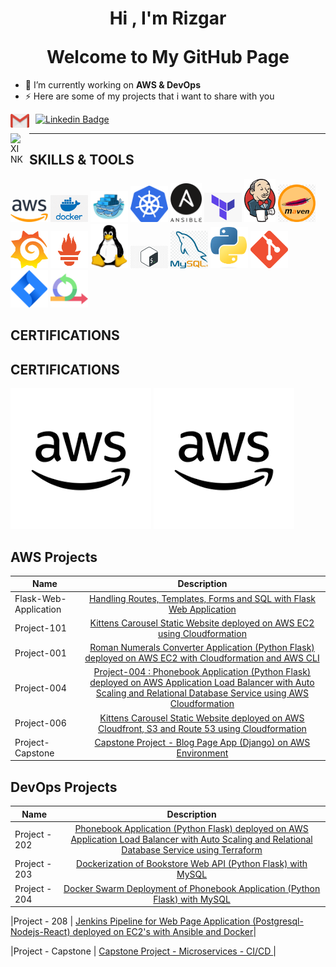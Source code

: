 <h1 align="center">Hi , I'm <a>Rizgar</a> <br></p> Welcome to My GitHub Page</h1>

- 🔭 I’m currently working on **AWS & DevOps**
- ⚡ Here are some of my projects that i want to share with you

[<img align="left" alt="MAIL" width="30px" src="./images/Gmail.svg.png" style="padding-right:10px;" />](mailto:kapazanrizgar@gmail.com)

[![Linkedin Badge](https://img.shields.io/badge/-Linkedin-757575?style=flat-quare&labelColor=757575&logo=Linkedin&logoColor=white&link=link)](www.linkedin.com/in/rizgar-kapazan/)

[<img align="left" alt="XINK" width="20px" src="https://cdn.worldvectorlogo.com/logos/xing-icon.svg" style="padding-right:10px;" />](https://www.xing.com/profile/Rizgar_Kapazan/)

<hr>

## SKILLS & TOOLS
<img src="./images/aws.png" alt="Aws" style="width:60px;"/> <img src="./images/docker.png" alt="Docker" style="width:60px;"/> <img src="./images/dockerswarm.png" alt="Docker" style="width:60px;"/> <img src="./images/kubernetes.png" alt="Kubernetes" style="width:60px;"/> <img src="./images/ansible.png" alt="Ansible" style="width:50px;"/> <img src="./images/terraform.png" alt="Terraform" style="width:60px;"/> <img src="./images/jenkins.png" alt="Jenkins" style="width:50px;"/> <img src="./images/maven.png" alt="Aws" style="width:60px;"/> <img src="./images/grafana.png" alt="Aws" style="width:60px;"/> <img src="./images/prometheus.png" alt="Aws" style="width:60px;"/> <img src="./images/linux.png" alt="Linux" style="width:60px;"/> <img src="./images/bash.jpg" alt="Bash" style="width:60px;"/> <img src="./images/mysql.png" alt="Sql" style="width:60px;"/> <img src="./images/Python.png" alt="Python" style="width:60px;"/> <img src="./images/git.png" alt="Git" style="width:60px;"/> <img src="./images/jira.png" alt="Jira" style="width:60px;"/> <img src="./images/agile.png" alt="java" style="width:60px;"/>

## CERTIFICATIONS



## CERTIFICATIONS


<a href="https://www.credly.com/badges/bb1aa8ff-11a0-46f6-9aa8-dfa6fac016c6" target="_blank">![AWS](./images/aws-2.png)</a>
<a href="https://www.credly.com/badges/fc238c26-d689-4f0d-8b7b-b26508ed6e9b" target="_blank">![AWS](./images/aws-2.png)</a>


</a>

## AWS Projects
|  Name                  |                                                    Description                                                                       |
| ----------------------- | :---------------------------------------------------------------------------------------------------------------------------------------: |
| Flask-Web-Application       |[Handling Routes, Templates, Forms and SQL with Flask Web Application](https://github.com/kapazan/AWS_Projects/tree/main/Flask)|
|Project-101   |[Kittens Carousel Static Website deployed on AWS EC2 using Cloudformation](https://github.com/kapazan/AWS_Projects/tree/main/Project-101-CloudFormation-kittens-carousel-static-website-ec2)| 
|Project-001     | [Roman Numerals Converter Application (Python Flask) deployed on AWS EC2 with Cloudformation and AWS CLI](https://github.com/kapazan/AWS_Projects/tree/main/Project-001-Roman-Numerals-Converter)|
|Project-004   | [Project-004 : Phonebook Application (Python Flask) deployed on AWS Application Load Balancer with Auto Scaling and Relational Database Service using AWS Cloudformation](https://github.com/kapazan/AWS_Projects/tree/main/Project-004-Phonebook-Application)|
|Project-006     | [Kittens Carousel Static Website deployed on AWS Cloudfront, S3 and Route 53 using Cloudformation](https://github.com/kapazan/AWS_Projects/tree/main/Project-006-kittens-carousel-static-web-s3-cf)|
|Project-Capstone  | [Capstone Project - Blog Page App (Django) on AWS Environment](https://github.com/kapazan/AWS_Projects/tree/main/Project-503-Capstone-Project-Blog-Page-App-(Django)-on-AWS-Environment)|

## DevOps Projects
|  Name                  |                                                    Description                                                                       |
| ----------------------- | :---------------------------------------------------------------------------------------------------------------------------------------: |
|Project - 202              | [Phonebook Application (Python Flask) deployed on AWS Application Load Balancer with Auto Scaling and Relational Database Service using Terraform](https://github.com/kapazan/202-terraform-phonebook-app-deployment)|
|Project - 203               | [Dockerization of Bookstore Web API (Python Flask) with MySQL](https://github.com/kapazan/203-dockerization-bookstore-api-on-python-flask-mysql)|
|Project - 204                | [Docker Swarm Deployment of Phonebook Application (Python Flask) with MySQL ](https://github.com/kapazan/204-docker-swarm-deployment-of-phonebook-app-on-python-flask-mysql-Terraform)|

|Project - 208        | [Jenkins Pipeline for Web Page Application (Postgresql-Nodejs-React) deployed on EC2's with Ansible and Docker](https://github.com/kapazan/208-jenkins-pipeline-for-webpage-application-postgresql-nodejs-react-)|

|Project - Capstone           | [Capstone Project - Microservices - CI/CD ](https://github.com/kapazan/petclinic-microservices-with-db)|